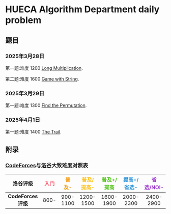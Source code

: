 # HUECA Algorithm Department daily problem
## 题目
### 2025年3月28日

第一题:难度 1200 [Long Multiplication](https://codeforces.com/problemset/problem/1954/C).

第二题:难度 1600 [Game with String](https://codeforces.com/problemset/problem/930/B).

### 2025年3月29日 

第一题:难度 1300 [Find the Permutation](https://codeforces.com/contest/2056/problem/B).

### 2025年4月1日

第一题:难度 1400 [The Trail](https://codeforces.com/contest/2055/problem/C).


## 附录 
### [CodeForces](https://codeforces.com/)与[洛谷](https://www.luogu.com.cn/)大致难度对照表

|    洛谷评级    | <span style="color: #FE4C61;">入门</span> | <span style="color: #F39C11;">普及-</span> | <span style="color: #FFC116;">普及/提高-</span> | <span style="color: #52C41A;">普及+/提高</span> | <span style="color: #3498DB;">提高+/省选-</span> | <span style="color: #9D3DCF;">省选/NOI-</span> | <span style="color: #0E1D69;">NOI/NOI+/CTSC</span> |
| :------------: | :-------------------------------------: | :---------------------------------------: | :---------------------------------------------: | :---------------------------------------------: | :----------------------------------------------: | :---------------------------------------------: | :-------------------------------------------------: |
| **CodeForces评级** |                 800-                 |               900-1100                |                 1200-1500                 |                 1600-1900                 |                 2000-2300                 |                 2400-2900                 |                     3000+                     |
